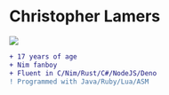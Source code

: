 # Christopher Lamers 
<img src="https://profile-counter.glitch.me/lamersc/count.svg">

```diff
+ 17 years of age
+ Nim fanboy
+ Fluent in C/Nim/Rust/C#/NodeJS/Deno
! Programmed with Java/Ruby/Lua/ASM
```

